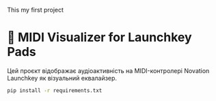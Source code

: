 This my first project
# 🎹 MIDI Visualizer for Launchkey Pads

Цей проєкт відображає аудіоактивність на MIDI-контролері Novation Launchkey як візуальний еквалайзер.

```bash
pip install -r requirements.txt